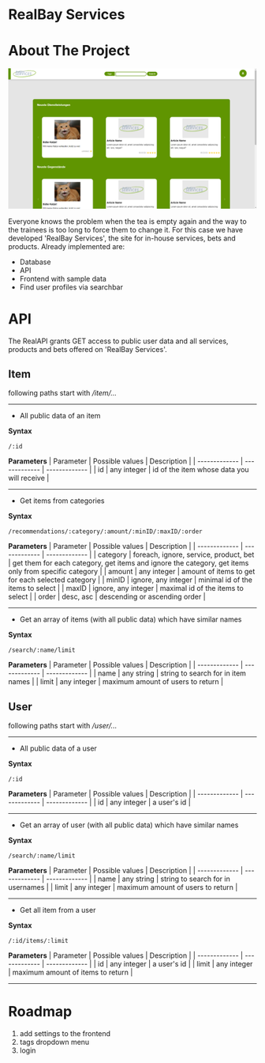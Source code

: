 # RealBay Services

<!-- ABOUT THE PROJECT -->
# About The Project

![RealBay Home Screen](readme/RealBayHomeScreen.png)

Everyone knows the problem when the tea is empty again and the way to the trainees is too long to force them to change it.
For this case we have developed 'RealBay Services', the site for in-house services, bets and products.
Already implemented are:

* Database 
* API 
* Frontend with sample data
* Find user profiles via searchbar

<!-- API -->
# API

The RealAPI grants GET access to public user data and all services, products and bets offered on 'RealBay Services'.

## Item 
following paths start with */item/...*

<hr>

- All public data of an item

**Syntax**
```
/:id
```
**Parameters**
| Parameter | Possible values | Description |
| ------------- | ------------- | ------------- |
| id | any integer | id of the item whose data you will receive |

<hr>

- Get items from categories

**Syntax**
```
/recommendations/:category/:amount/:minID/:maxID/:order
```
**Parameters**
| Parameter | Possible values | Description |
| ------------- | ------------- | ------------- |
| category | foreach, ignore, service, product, bet | get them for each category, get items and ignore the category, get items only from specific category |
| amount | any integer | amount of items to get for each selected category |
| minID | ignore, any integer | minimal id of the items to select |
| maxID | ignore, any integer | maximal id of the items to select |
| order | desc, asc | descending  or ascending  order |

<hr>

- Get an array of items (with all public data) which have similar names

**Syntax**
```
/search/:name/limit
```
**Parameters**
| Parameter | Possible values | Description |
| ------------- | ------------- | ------------- |
| name | any string | string to search for in item names |
| limit | any integer | maximum amount of users to return |


## User 
following paths start with */user/...*

<hr>

- All public data of a user

**Syntax**
```
/:id
```
**Parameters**
| Parameter | Possible values | Description |
| ------------- | ------------- | ------------- |
| id | any integer | a user's id |

<hr>

- Get an array of user (with all public data) which have similar names

**Syntax**
```
/search/:name/limit
```
**Parameters**
| Parameter | Possible values | Description |
| ------------- | ------------- | ------------- |
| name | any string | string to search for in usernames |
| limit | any integer | maximum amount of users to return |

<hr>

- Get all item from a user

**Syntax**
```
/:id/items/:limit
```
**Parameters**
| Parameter | Possible values | Description |
| ------------- | ------------- | ------------- |
| id | any integer | a user's id |
| limit | any integer | maximum amount of items to return |

<hr>

<!-- Roadmap -->
# Roadmap

1. add settings to the frontend
2. tags dropdown menu
3. login

